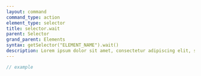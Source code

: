 ```yaml
---
layout: command
command_type: action
element_type: selector
title: selector.wait
parent: Selector
grand_parent: Elements
syntax: getSelector("ELEMENT_NAME").wait()
description: Lorem ipsum dolor sit amet, consectetur adipiscing elit, sed do eiusmod tempor incididunt ut labore et dolore magna aliqua. Ut enim ad minim veniam, quis nostrud exercitation ullamco laboris nisi ut aliquip ex ea commodo consequat.
---
```


```javascript
// example
```